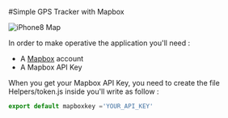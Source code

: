 #Simple GPS Tracker with Mapbox

![iPhone8 Map](https://raw.githubusercontent.com/Tonioverzeworld/simple-gps-tracker-react-native-mapbox/master/docs/react_native_mapbox_tracker001.png "Mapbox Tracker")

In order to make operative the application you'll need :
* A [Mapbox](https://www.mapbox.com) account
* A Mapbox API Key

When you get your Mapbox API Key, you need to create the file Helpers/token.js
inside you'll write as follow :
```javascript
export default mapboxkey ='YOUR_API_KEY'
```
